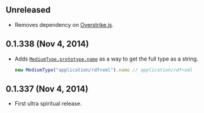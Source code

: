 ## Unreleased
- Removes dependency on [Overstrike.js](https://github.com/moll/js-overstrike).

## 0.1.338 (Nov 4, 2014)
- Adds [`MediumType.prototype.name`][] as a way to get the full type as
  a string.

  ```javascript
  new MediumType("application/rdf+xml").name // application/rdf+xml
  ```

[`MediumType.prototype.name`]: https://github.com/moll/js-medium-type/blob/master/doc/API.md#mediumType.name

## 0.1.337 (Nov 4, 2014)
- First ultra spiritual release.
